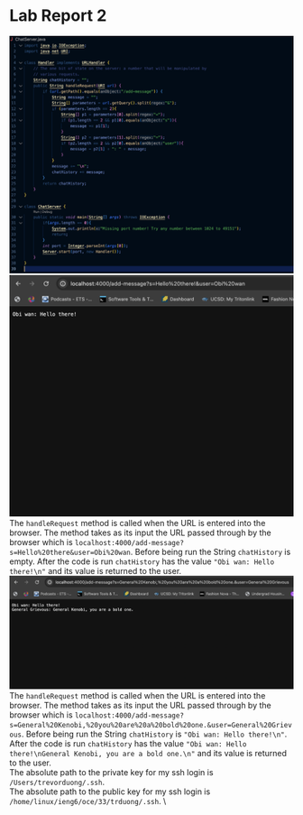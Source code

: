 # Lab Report 2
![Image](/images/ChatServer.png)
![Image](/images/lr3.1.png)
The `handleRequest` method is called when the URL is entered into the browser. The method takes as its input the URL passed through by the browser which is `localhost:4000/add-message?s=Hello%20there&user=Obi%20wan`. Before being run the String `chatHistory` is empty. After the code is run `chatHistory` has the value `"Obi wan: Hello there!\n"` and its value is returned to the user.
![Image](/images/lr3.2.png)
The `handleRequest` method is called when the URL is entered into the browser. The method takes as its input the URL passed through by the browser which is `localhost:4000/add-message?s=General%20Kenobi,%20you%20are%20a%20bold%20one.&user=General%20Grievous`. Before being run the String `chatHistory` is `"Obi wan: Hello there!\n"`. After the code is run `chatHistory` has the value `"Obi wan: Hello there!\nGeneral Kenobi, you are a bold one.\n"` and its value is returned to the user.
\
The absolute path to the private key for my ssh login is `/Users/trevorduong/.ssh`. \
The absolute path to the public key for my ssh login is `/home/linux/ieng6/oce/33/trduong/.ssh`. \
